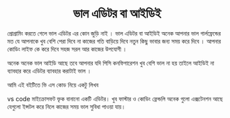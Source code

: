 <h1 align="center">ভাল এডিটর বা আইডিই</h1>

প্রোগ্রামিং করতে গেলে ভাল এডিটর এর কোন জুড়ি নাই । ভাল এডিটর বা আইডিই অনেক আপনার ভাল গার্লফ্রেন্ডের মত যে আপনাকে খুব বেশি পেরা দিবে না কাজের গতি বাড়িয়ে দিবে নতুন কিছু ভাবার জন্য সময় করে দিবে । আপনার কোডিং লাইফ কে করে দিবে সহজ সরল আর কাজের উপযোগী । 

অনেক অনেক ভাল আইডি আছে তবে আপনার যদি পিসি কনফিগারেশন খুব বেশি ভাল না হয় তাইলে আইডিই না ব্যাবহার করে এডিটর ব্যাবহার করাটাই ভাল । 

আমি এই বইটিতে ভি এস কোড নিয়ে একটু লিখব 

vs code মাইক্রোসফট ক্তৃক বানানো একটি এডিটর। খুব ফাস্টার ও কোডিং ফ্রেন্ডলি অনেক গুলো এক্সটেনশন আছে যেগুলো ইন্সটল করে নিলে কাজের সময় ভাল সুবিধা পাওয়া যায়।  
